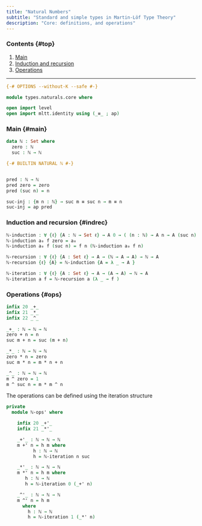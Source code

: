 ```yaml
---
title: "Natural Numbers"
subtitle: "Standard and simple types in Martin-Löf Type Theory"
description: "Core: definitions, and operations"
---
```


### Contents {#top}

1. [Main](#main)
1. [Induction and recursion](#indrec)
1. [Operations](#ops)

--------------------------------------------------

```agda
{-# OPTIONS --without-K --safe #-}

module types.naturals.core where

open import level
open import mltt.identity using (_≡_ ; ap)
```


### Main {#main}

```agda
data ℕ : Set where
  zero : ℕ
  suc : ℕ → ℕ

{-# BUILTIN NATURAL ℕ #-}


pred : ℕ → ℕ
pred zero = zero
pred (suc n) = n

suc-inj : {m n : ℕ} → suc m ≡ suc n → m ≡ n
suc-inj = ap pred 
```

### Induction and recursion {#indrec}

```agda
ℕ-induction : ∀ {ℓ} {A : ℕ → Set ℓ} → A 0 → ( (n : ℕ) → A n → A (suc n)) → (n : ℕ) → A n
ℕ-induction a₀ f zero = a₀
ℕ-induction a₀ f (suc n) = f n (ℕ-induction a₀ f n)

ℕ-recursion : ∀ {ℓ} {A : Set ℓ} → A → (ℕ → A → A) → ℕ → A
ℕ-recursion {ℓ} {A} = ℕ-induction {A = λ _ → A } 

ℕ-iteration : ∀ {ℓ} {A : Set ℓ} → A → (A → A) → ℕ → A
ℕ-iteration a f = ℕ-recursion a (λ _ → f ) 
```

### Operations {#ops}

```agda
infix 20 _+_
infix 21 _*_
infix 22 _^_
  
_+_ : ℕ → ℕ → ℕ
zero + n = n
suc m + n = suc (m + n)

_*_ : ℕ → ℕ → ℕ
zero * n = zero
suc m * n = m * n + n

_^_ : ℕ → ℕ → ℕ
m ^ zero = 1
m ^ suc n = m * m ^ n
```

The operations can be defined using the iteration structure
```agda
private
  module ℕ-ops' where

    infix 20 _+'_
    infix 21 _*'_

    _+'_ : ℕ → ℕ → ℕ
    m +' n = h m where
          h : ℕ → ℕ 
          h = ℕ-iteration n suc

    _*'_ : ℕ → ℕ → ℕ
    m *' n = h m where
       h : ℕ → ℕ
       h = ℕ-iteration 0 (_+' n)

    _^'_ : ℕ → ℕ → ℕ
    m ^' n = h m
      where
        h : ℕ → ℕ
        h = ℕ-iteration 1 (_*' n)
```
